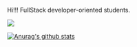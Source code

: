 Hi!!! FullStack developer-oriented students.

<img src="https://img.shields.io/badge/React-3DDC84?style=flat-square&logo=React&logoColor=white"/>

[![Anurag's github stats](https://github-readme-stats.vercel.app/api?username=jujoohwan)](https://github.com/jujoohwan/github-readme-stats)
